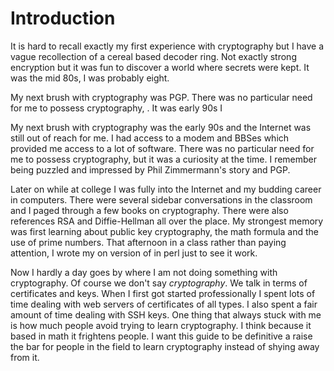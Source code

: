 # Introduction

It is hard to recall exactly my first experience with cryptography but I have a vague recollection of a cereal based decoder ring.  Not exactly strong encryption but it was fun to discover a world where secrets were kept.  It was the mid 80s, I was probably eight.

My next brush with cryptography was PGP.  There was no particular need for me to possess cryptography, .  It was early 90s   I

My next brush with cryptography was the early 90s and the Internet was still out of reach for me.  I had access to a modem and BBSes which provided me access to a lot of software.  There was no particular need for me to possess cryptography, but it was a curiosity at the time. I remember being puzzled and impressed by Phil Zimmermann's story and PGP.

Later on while at college I was fully into the Internet and my budding career in computers.  There were several sidebar conversations in the classroom and I paged through a few books on cryptography.  There were also references RSA and Diffie-Hellman all over the place.  My strongest memory was first learning about public key cryptography, the math formula and the use of prime numbers.  That afternoon in a class rather than paying attention, I wrote my on version of in perl just to see it work.

Now I hardly a day goes by where I am not doing something with cryptography.  Of course we don't say _cryptography_. We talk in terms of certificates and keys.  When I first got started professionally I spent lots of time dealing with web servers of certificates of all types. I also spent a fair amount of time dealing with SSH keys.  One thing that always stuck with me is how much people avoid trying to learn cryptography.  I think because it based in math it frightens people. I want this guide to be definitive a raise the bar for people in the field to learn cryptography instead of shying away from it.
